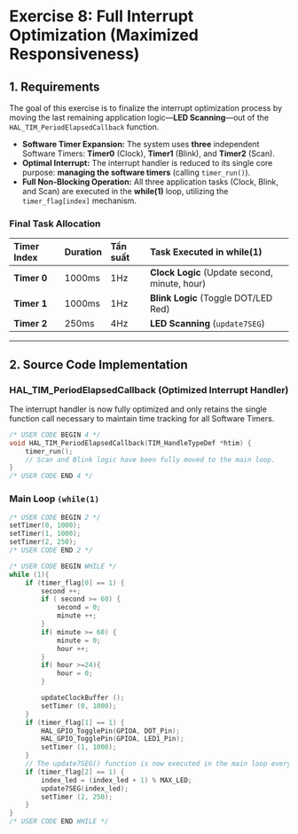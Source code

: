 # Exercise 8: Full Interrupt Optimization (Maximized Responsiveness)

## 1. Requirements

The goal of this exercise is to finalize the interrupt optimization process by moving the last remaining application logic—**LED Scanning**—out of the `HAL_TIM_PeriodElapsedCallback` function.

* **Software Timer Expansion:** The system uses $\mathbf{three}$ independent Software Timers: $\mathbf{Timer 0}$ (Clock), $\mathbf{Timer 1}$ (Blink), and $\mathbf{Timer 2}$ (Scan).
* **Optimal Interrupt:** The interrupt handler is reduced to its single core purpose: **managing the software timers** (calling `timer_run()`).
* **Full Non-Blocking Operation:** All three application tasks (Clock, Blink, and Scan) are executed in the $\mathbf{while(1)}$ loop, utilizing the `timer_flag[index]` mechanism.

### Final Task Allocation

| Timer Index | Duration | Tần suất | Task Executed in $\mathbf{while(1)}$ |
| :--- | :--- | :--- | :--- |
| **Timer 0** | $1000\text{ms}$ | $1\text{Hz}$ | **Clock Logic** (Update second, minute, hour) |
| **Timer 1** | $1000\text{ms}$ | $1\text{Hz}$ | **Blink Logic** (Toggle DOT/LED Red) |
| **Timer 2** | $250\text{ms}$ | $4\text{Hz}$ | **LED Scanning** (`update7SEG`) |

---

## 2. Source Code Implementation

### HAL_TIM_PeriodElapsedCallback (Optimized Interrupt Handler)

The interrupt handler is now fully optimized and only retains the single function call necessary to maintain time tracking for all Software Timers.

```c
/* USER CODE BEGIN 4 */
void HAL_TIM_PeriodElapsedCallback(TIM_HandleTypeDef *htim) {
    timer_run(); 
    // Scan and Blink logic have been fully moved to the main loop.
}
/* USER CODE END 4 */
```
### Main Loop `(while(1)`
```c
/* USER CODE BEGIN 2 */
setTimer(0, 1000); 
setTimer(1, 1000); 
setTimer(2, 250); 
/* USER CODE END 2 */

/* USER CODE BEGIN WHILE */
while (1){
    if (timer_flag[0] == 1) {
        second ++;
        if ( second >= 60) {
            second = 0;
            minute ++;
        }
        if( minute >= 60) {
            minute = 0;
            hour ++;
        }
        if( hour >=24){
            hour = 0;
        }

        updateClockBuffer ();
        setTimer (0, 1000);
    }
    if (timer_flag[1] == 1) {
        HAL_GPIO_TogglePin(GPIOA, DOT_Pin);
        HAL_GPIO_TogglePin(GPIOA, LED1_Pin);
        setTimer (1, 1000);
    }
    // The update7SEG() function is now executed in the main loop every 250ms
    if (timer_flag[2] == 1) {
        index_led = (index_led + 1) % MAX_LED; 
        update7SEG(index_led);
        setTimer (2, 250);
    }
}
/* USER CODE END WHILE */
